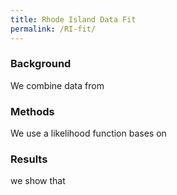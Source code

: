 ```yaml
---
title: Rhode Island Data Fit
permalink: /RI-fit/
---
```


### Background
We combine data from

### Methods
We use a likelihood function bases on

### Results
we show that
